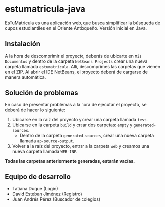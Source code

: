 # estumatricula-java
EsTuMatricula es una aplicación web, que busca simplificar la búsqueda de cupos estudiantiles en el Oriente Antioqueño. Versión inicial en Java.

## Instalación

A la hora de descomprimir el proyecto, deberás de ubicarte en `Mis Documentos` y dentro de la carpeta `NetBeans Projects` crear una nueva carpeta llamada `estumatricula`. Allí, descomprimes las carpetas que vienen en el ZIP. Al abrir el IDE NetBeans, el proyecto deberá de cargarse de manera automática.

## Solución de problemas

En caso de presentar problemas a la hora de ejecutar el proyecto, se deberá de hacer lo siguiente:

1. Ubicarse en la raíz del proyecto y crear una carpeta llamada `test`.
2. Ubicarse en la carpeta `build` y crear dos carpetas: `empty` y `generated-sources`.
   - Dentro de la carpeta `generated-sources`, crear una nueva carpeta llamada `ap-source-output`.
3. Volver a la raíz del proyecto, entrar a la carpeta `web` y creamos una nueva carpeta llamada `WEB-INF`.

**Todas las carpetas anteriormente generadas, estarán vacías.**

## Equipo de desarrollo
- Tatiana Duque (Login)
- David Esteban Jiménez (Registro)
- Juan Andrés Pérez (Buscador de colegios)
